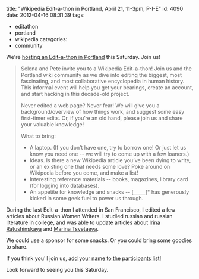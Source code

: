 title: "Wikipedia Edit-a-thon in Portland, April 21, 11-3pm, P-I-E"
id: 4090
date: 2012-04-16 08:31:39
tags: 
- editathon
- portland
- wikipedia
categories: 
- community

We're [hosting an Edit-a-thon in Portland](http://en.wikipedia.org/wiki/Wikipedia:Meetup/Portland) this Saturday.  Join us!

> Selena and Pete invite you to a Wikipedia Edit-a-thon! Join us and the Portland wiki community as we dive into editing the biggest, most fascinating, and most collaborative encyclopedia in human history. This informal event will help you get your bearings, create an account, and start hacking in this decade-old project.> 
> 
> Never edited a web page? Never fear! We will give you a background/overview of how things work, and suggest some easy first-timer edits. Or, if you’re an old hand, please join us and share your valuable knowledge!> 
> <!--more-->> 
> What to bring:> 
> 
> *   A laptop. (If you don’t have one, try to borrow one! Or just let us know you need one -- we will try to come up with a few loaners.)
> *   Ideas. Is there a new Wikipedia article you’ve been dying to write, or an existing one that needs some love? Poke around on Wikipedia before you come, and make a list!
> *   Interesting reference materials -- books, magazines, library card (for logging into databases).
> *   An appetite for knowledge and snacks -- [_____]* has generously kicked in some geek fuel to power us through.

During the last Edit-a-thon I attended in San Francisco, I edited a few articles about Russian Women Writers. I studied russian and russian literature in college, and was able to update articles about [Irina Ratushinskaya](http://en.wikipedia.org/wiki/Irina_Ratushinskaya) and [Marina Tsvetaeva](http://en.wikipedia.org/wiki/Marina_Tsvetaeva).

We could use a sponsor for some snacks. Or you could bring some goodies to share. 

If you think you'll join us, [add your name to the participants list](http://en.wikipedia.org/wiki/Wikipedia:Meetup/Portland/Participants)!

Look forward to seeing you this Saturday.
